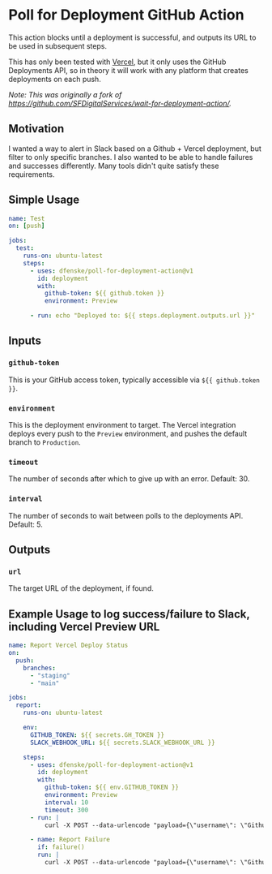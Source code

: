 # Poll for Deployment GitHub Action

This action blocks until a deployment is successful, and outputs its
URL to be used in subsequent steps.

This has only been tested with [Vercel](https://vercel.com), but it only uses
the GitHub Deployments API, so in theory it will work with any platform that
creates deployments on each push.

_Note: This was originally a fork of https://github.com/SFDigitalServices/wait-for-deployment-action/._

## Motivation

I wanted a way to alert in Slack based on a Github + Vercel deployment, but filter to only specific branches. I also wanted to be able to handle failures and successes differently. Many tools didn't quite satisfy these requirements.

## Simple Usage

```yml
name: Test
on: [push]

jobs:
  test:
    runs-on: ubuntu-latest
    steps:
      - uses: dfenske/poll-for-deployment-action@v1
        id: deployment
        with:
          github-token: ${{ github.token }}
          environment: Preview

      - run: echo "Deployed to: ${{ steps.deployment.outputs.url }}"
```

## Inputs

### `github-token`

This is your GitHub access token, typically accessible via `${{ github.token }}`.

### `environment`

This is the deployment environment to target. The Vercel integration deploys
every push to the `Preview` environment, and pushes the default branch to
`Production`.

### `timeout`

The number of seconds after which to give up with an error. Default: 30.

### `interval`

The number of seconds to wait between polls to the deployments API. Default: 5.

## Outputs

### `url`

The target URL of the deployment, if found.

## Example Usage to log success/failure to Slack, including Vercel Preview URL

```yaml
name: Report Vercel Deploy Status
on:
  push:
    branches:
      - "staging"
      - "main"

jobs:
  report:
    runs-on: ubuntu-latest

    env:
      GITHUB_TOKEN: ${{ secrets.GH_TOKEN }}
      SLACK_WEBHOOK_URL: ${{ secrets.SLACK_WEBHOOK_URL }}

    steps:
      - uses: dfenske/poll-for-deployment-action@v1
        id: deployment
        with:
          github-token: ${{ env.GITHUB_TOKEN }}
          environment: Preview
          interval: 10
          timeout: 300
      - run: |
          curl -X POST --data-urlencode "payload={\"username\": \"Github (${{ github.repository }})\", \"text\": \":tada: The deployment succeeded on ${{ github.ref_name }}. This deployment was triggered by ${{ github.triggering_actor }}.\n\nVercel Preview Link: ${{ steps.deployment.outputs.url }} \", \"icon_emoji\": \":github-actions:\"}" "${{ env.SLACK_WEBHOOK_URL }}"

      - name: Report Failure
        if: failure()
        run: |
          curl -X POST --data-urlencode "payload={\"username\": \"Github (${{ github.repository	}})\", \"text\": \":fail: Failed or timed out after 5 minutes trying to find a successful deployment on ${{ github.ref_name }}. This deployment was triggered by ${{ github.triggering_actor }}.\n\nhttps://github.com/${{ github.repository }}/actions/runs/${{ github.run_id }} \", \"icon_emoji\": \":github-actions:\"}" "${{ env.SLACK_WEBHOOK_URL }}"
```
